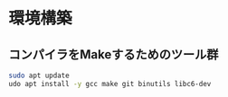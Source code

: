 # 環境構築
## コンパイラをMakeするためのツール群
```bash
sudo apt update
udo apt install -y gcc make git binutils libc6-dev
```
